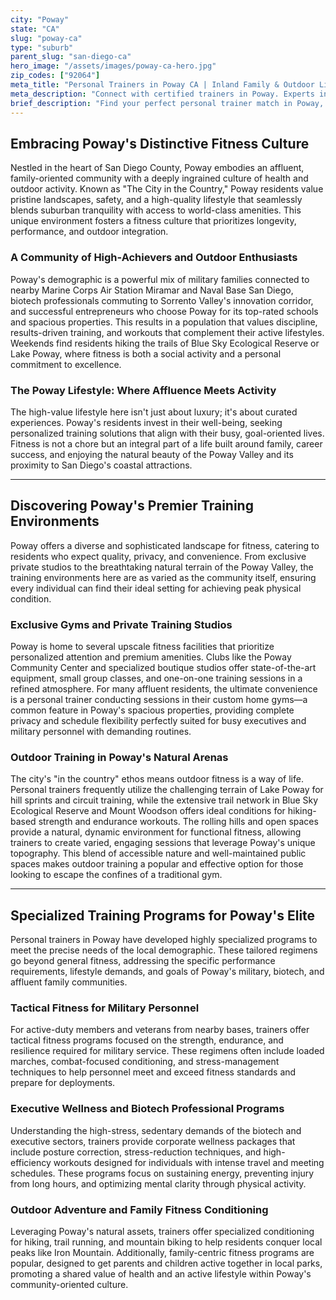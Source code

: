 ```yaml
---
city: "Poway"
state: "CA"
slug: "poway-ca"
type: "suburb"
parent_slug: "san-diego-ca"
hero_image: "/assets/images/poway-ca-hero.jpg"
zip_codes: ["92064"]
meta_title: "Personal Trainers in Poway CA | Inland Family & Outdoor Lifestyle Fitness"
meta_description: "Connect with certified trainers in Poway. Experts in custom home gyms, family wellness, and utilizing the area's extensive park systems."
brief_description: "Find your perfect personal trainer match in Poway, CA. Our elite service connects Poway's discerning residents—from military professionals at nearby bases to biotech executives—with certified trainers who specialize in high-performance fitness. Whether you prefer private home gym sessions, exclusive local studios, or outdoor training in Poway's scenic canyons, we match you based on your goals, schedule, and lifestyle. Ready to elevate your fitness with a trainer who understands Poway's affluent, active community? Get matched today and achieve transformative results with a professional tailored just for you."
---
```

## Embracing Poway's Distinctive Fitness Culture

Nestled in the heart of San Diego County, Poway embodies an affluent, family-oriented community with a deeply ingrained culture of health and outdoor activity. Known as "The City in the Country," Poway residents value pristine landscapes, safety, and a high-quality lifestyle that seamlessly blends suburban tranquility with access to world-class amenities. This unique environment fosters a fitness culture that prioritizes longevity, performance, and outdoor integration.

### A Community of High-Achievers and Outdoor Enthusiasts
Poway's demographic is a powerful mix of military families connected to nearby Marine Corps Air Station Miramar and Naval Base San Diego, biotech professionals commuting to Sorrento Valley's innovation corridor, and successful entrepreneurs who choose Poway for its top-rated schools and spacious properties. This results in a population that values discipline, results-driven training, and workouts that complement their active lifestyles. Weekends find residents hiking the trails of Blue Sky Ecological Reserve or Lake Poway, where fitness is both a social activity and a personal commitment to excellence.

### The Poway Lifestyle: Where Affluence Meets Activity
The high-value lifestyle here isn't just about luxury; it's about curated experiences. Poway's residents invest in their well-being, seeking personalized training solutions that align with their busy, goal-oriented lives. Fitness is not a chore but an integral part of a life built around family, career success, and enjoying the natural beauty of the Poway Valley and its proximity to San Diego's coastal attractions.

---

## Discovering Poway's Premier Training Environments

Poway offers a diverse and sophisticated landscape for fitness, catering to residents who expect quality, privacy, and convenience. From exclusive private studios to the breathtaking natural terrain of the Poway Valley, the training environments here are as varied as the community itself, ensuring every individual can find their ideal setting for achieving peak physical condition.

### Exclusive Gyms and Private Training Studios
Poway is home to several upscale fitness facilities that prioritize personalized attention and premium amenities. Clubs like the Poway Community Center and specialized boutique studios offer state-of-the-art equipment, small group classes, and one-on-one training sessions in a refined atmosphere. For many affluent residents, the ultimate convenience is a personal trainer conducting sessions in their custom home gyms—a common feature in Poway's spacious properties, providing complete privacy and schedule flexibility perfectly suited for busy executives and military personnel with demanding routines.

### Outdoor Training in Poway's Natural Arenas
The city's "in the country" ethos means outdoor fitness is a way of life. Personal trainers frequently utilize the challenging terrain of Lake Poway for hill sprints and circuit training, while the extensive trail network in Blue Sky Ecological Reserve and Mount Woodson offers ideal conditions for hiking-based strength and endurance workouts. The rolling hills and open spaces provide a natural, dynamic environment for functional fitness, allowing trainers to create varied, engaging sessions that leverage Poway's unique topography. This blend of accessible nature and well-maintained public spaces makes outdoor training a popular and effective option for those looking to escape the confines of a traditional gym.

---

## Specialized Training Programs for Poway's Elite

Personal trainers in Poway have developed highly specialized programs to meet the precise needs of the local demographic. These tailored regimens go beyond general fitness, addressing the specific performance requirements, lifestyle demands, and goals of Poway's military, biotech, and affluent family communities.

### Tactical Fitness for Military Personnel
For active-duty members and veterans from nearby bases, trainers offer tactical fitness programs focused on the strength, endurance, and resilience required for military service. These regimens often include loaded marches, combat-focused conditioning, and stress-management techniques to help personnel meet and exceed fitness standards and prepare for deployments.

### Executive Wellness and Biotech Professional Programs
Understanding the high-stress, sedentary demands of the biotech and executive sectors, trainers provide corporate wellness packages that include posture correction, stress-reduction techniques, and high-efficiency workouts designed for individuals with intense travel and meeting schedules. These programs focus on sustaining energy, preventing injury from long hours, and optimizing mental clarity through physical activity.

### Outdoor Adventure and Family Fitness Conditioning
Leveraging Poway's natural assets, trainers offer specialized conditioning for hiking, trail running, and mountain biking to help residents conquer local peaks like Iron Mountain. Additionally, family-centric fitness programs are popular, designed to get parents and children active together in local parks, promoting a shared value of health and an active lifestyle within Poway's community-oriented culture.